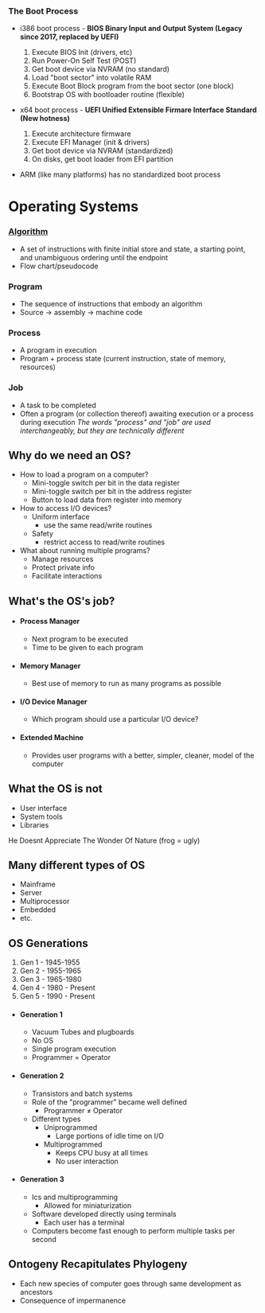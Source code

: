 ### The Boot Process 
- i386 boot process - **BIOS
	Binary Input and Output System (Legacy since 2017, replaced by UEFI)**
    1. Execute BIOS Init (drivers, etc)
    2. Run Power-On Self Test (POST)
    3. Get boot device via NVRAM (no standard)
    4. Load "boot sector" into volatile RAM
    5. Execute Boot Block program from the boot sector (one block)
    6. Bootstrap OS with bootloader routine (flexible)

- x64 boot process - **UEFI
    Unified Extensible Firmare Interface Standard (New hotness)**
    1. Execute architecture firmware
    2. Execute EFI Manager (init & drivers)
    3. Get boot device via NVRAM (standardized)
    4. On disks, get boot loader from EFI partition

- ARM (like many platforms) has no standardized boot process

# Operating Systems

### [Algorithm](../ALGO/ALGO%2008-24-23%20Lecture%201.md)
- A set of instructions with finite initial store and state, a starting point, and unambiguous ordering until the endpoint
- Flow chart/pseudocode
### Program
- The sequence of instructions that embody an algorithm
- Source -> assembly -> machine code
### Process
- A program in execution
- Program + process state (current instruction, state of memory, resources)
### Job
- A task to be completed
- Often a program (or collection thereof) awaiting execution or a process during execution
    *The words "process" and "job" are used interchangeably, but they are technically different*

## Why do we need an OS?
- How to load a program on a computer?
    - Mini-toggle switch per bit in the data register
    - Mini-toggle switch per bit in the address register
    - Button to load data from register into memory
- How to access I/O devices?
    - Uniform interface
        - use the same read/write routines
    - Safety
        - restrict access to read/write routines
- What about running multiple programs?
    - Manage resources
    - Protect private info 
    - Facilitate interactions

## What's the OS's job?
- #### Process Manager
    - Next program to be executed
    - Time to be given to each program
- #### Memory Manager
    - Best use of memory to run as many programs as possible
- #### I/O Device Manager
    - Which program should use a particular I/O device?
- #### Extended Machine
    - Provides user programs with a better, simpler, cleaner, model of the computer

## What the OS is not
- User interface
- System tools
- Libraries

He Doesnt Appreciate The Wonder Of Nature (frog = ugly)

## Many different types of OS
- Mainframe
- Server
- Multiprocessor
- Embedded
- etc.

## OS Generations
1. Gen 1 - 1945-1955
2. Gen 2 - 1955-1965
3. Gen 3 - 1965-1980
4. Gen 4 - 1980 - Present
5. Gen 5 - 1990 - Present

- #### Generation 1
    - Vacuum Tubes and plugboards
    - No OS
    - Single program execution
    - Programmer = Operator
- #### Generation 2
    - Transistors and batch systems
    - Role of the "programmer" became well defined
        - Programmer $\ne$ Operator
    - Different types
        - Uniprogrammed
            - Large portions of idle time on I/O
        - Multiprogrammed
            - Keeps CPU busy at all times
            - No user interaction
- #### Generation 3
    - Ics and multiprogramming
        - Allowed for miniaturization
    - Software developed directly using terminals
        - Each user has a terminal
    - Computers become fast enough to perform multiple tasks per second

## Ontogeny Recapitulates Phylogeny
- Each new species of computer goes through same development as ancestors
- Consequence of impermanence

